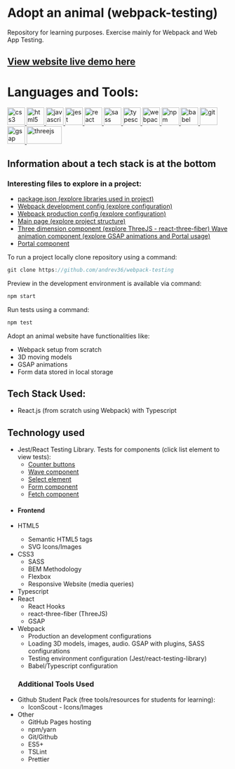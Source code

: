 # Adopt an animal (webpack-testing)

Repository for learning purposes. Exercise mainly for
Webpack and Web App Testing.

## [View website live demo here](https://andrev36.github.io/webpack-testing/)

<h1 align="left">Languages and Tools:</h1>
<p align="left">
 <a href="https://www.w3schools.com/css/" target="_blank"> <img src="https://devicons.github.io/devicon/devicon.git/icons/css3/css3-original-wordmark.svg" alt="css3" width="40" height="40"/> </a>
 <a href="https://www.w3.org/html/" target="_blank"> <img src="https://devicons.github.io/devicon/devicon.git/icons/html5/html5-original-wordmark.svg" alt="html5" width="40" height="40"/> </a>
 <a href="https://developer.mozilla.org/en-US/docs/Web/JavaScript" target="_blank"> <img src="https://devicons.github.io/devicon/devicon.git/icons/javascript/javascript-original.svg" alt="javascript" width="40" height="40"/> </a>
 <a href="https://jestjs.io" target="_blank"> <img src="https://www.vectorlogo.zone/logos/jestjsio/jestjsio-icon.svg" alt="jest" width="40" height="40"/> </a>
 <a href="https://reactjs.org/" target="_blank"> <img src="https://devicons.github.io/devicon/devicon.git/icons/react/react-original-wordmark.svg" alt="react" width="40" height="40"/> </a>
 <a href="https://sass-lang.com" target="_blank"> <img src="https://devicons.github.io/devicon/devicon.git/icons/sass/sass-original.svg" alt="sass" width="40" height="40"/> </a>
 <a href="https://www.typescriptlang.org/" target="_blank"> <img src="https://devicons.github.io/devicon/devicon.git/icons/typescript/typescript-original.svg" alt="typescript" width="40" height="40"/> </a>
 <a href="https://webpack.js.org" target="_blank"> <img src="https://devicons.github.io/devicon/devicon.git/icons/webpack/webpack-original.svg" alt="webpack" width="40" height="40"/> </a>
 <a href="https://www.npmjs.com/" target="_blank"> <img src="https://devicons.github.io/devicon/devicon.git/icons/npm/npm-original-wordmark.svg" alt="npm" width="40" height="40"/> </a>
 <a href="https://babeljs.io/" target="_blank"> <img src="https://devicons.github.io/devicon/devicon.git/icons/babel/babel-original.svg" alt="babel" width="40" height="40"/> </a>
 <a href="https://git-scm.com/" target="_blank"> <img src="https://www.vectorlogo.zone/logos/git-scm/git-scm-icon.svg" alt="git" width="40" height="40"/> </a>
 <a href="https://greensock.com/gsap/" target="_blank"> <img src="https://richcontentdesign.com/wp-content/uploads/2019/10/greensock@2x.png" alt="gsap" width="40" height="40"/> </a>
 <a href="https://threejs.org/" target="_blank"> <img src="https://miro.medium.com/max/724/1*aDcnXab1QC_5KF8JUxDEYA.png" alt="threejs" width="80" height="40"/> </a>
</p>

## Information about a tech stack is at the bottom

### Interesting files to explore in a project:

- [package.json (explore libraries used in project)](https://github.com/andrev36/webpack-testing/blob/master/package.json)
- [Webpack development config (explore configuration)](https://github.com/andrev36/webpack-testing/blob/master/webpack.config.dev.js)
- [Webpack production config (explore configuration)](https://github.com/andrev36/webpack-testing/blob/master/webpack.config.js)
- [Main page (explore project structure)](https://github.com/andrev36/webpack-testing/blob/master/src/MainPage.tsx)
- [Three dimension component (explore ThreeJS - react-three-fiber) ](https://github.com/andrev36/webpack-testing/blob/master/src/components/ThreeDimensionComponent/ThreeDimensionComponent.tsx)
  [Wave animation component (explore GSAP animations and Portal usage)](https://github.com/andrev36/webpack-testing/blob/master/src/components/RewardComponent/RewardComponent.tsx)
- [Portal component](https://github.com/andrev36/webpack-testing/blob/master/src/components/RewardComponent/Portal.tsx)

To run a project locally clone repository using a command:

```js
git clone https://github.com/andrev36/webpack-testing
```

Preview in the development environment is available via command:

```js
npm start
```

Run tests using a command:

```js
npm test
```

<section
  style={{
    fontSize: '1.2rem',
    marginBottom: '1.2em',
    lineHeight: '1.5',
  }}
>
  <p style={{ fontSize: '1.2rem', marginBottom: '1.2em' }}>
    Adopt an animal website have functionalities like:
    <ul>
      <li>Webpack setup from scratch</li>
      <li>3D moving models</li>
      <li>GSAP animations</li>
      <li>Form data stored in local storage</li>
    </ul>
  </p>
  <h1>Tech Stack Used:</h1>
  <ul>
    <li>
      React.js (from scratch using Webpack) with Typescript
    </li>
  </ul>
  <h1>Technology used</h1>
  <ul>
  <li>
        Jest/React Testing Library. Tests for components (click list element to view tests):
        <ul>
          <li><a href='https://github.com/andrev36/webpack-testing/blob/master/src/components/CounterComponent/Counter.test.tsx'>Counter buttons</a></li>
          <li><a href='https://github.com/andrev36/webpack-testing/blob/master/src/components/RewardComponent/RewardComponent.test.tsx'>Wave component</a></li>
          <li><a href='https://github.com/andrev36/webpack-testing/blob/master/src/components/SelectComponent/SelectElement.test.tsx'>Select element</a></li>
          <li><a href='https://github.com/andrev36/webpack-testing/blob/master/src/components/FormComponent/FormComponent.test.tsx'>Form component</a></li>
          <li><a href='https://github.com/andrev36/webpack-testing/blob/master/src/components/FetchComponent/FetchComponent.test.tsx'>Fetch component</a></li>
        </ul>
      </li>
    <li>
      <h4>Frontend</h4>
      <li>HTML5</li>
      <ul>
        <li>Semantic HTML5 tags</li>
        <li>SVG Icons/Images</li>
      </ul>
      <li>
        CSS3
        <ul>
          <li>SASS</li>
          <li>BEM Methodology</li>
          <li>Flexbox</li>
          <li>Responsive Website (media queries)</li>
        </ul>
      </li>
      <li>Typescript</li>
      <li>
        React
        <ul>
          <li>React Hooks</li>
          <li>react-three-fiber (ThreeJS)</li>
          <li>GSAP</li>
        </ul>
      </li>
      <li>
        Webpack
        <ul>
          <li>Production an development configurations</li>
          <li>
            Loading 3D models, images, audio. GSAP with plugins,
            SASS configurations
          </li>
          <li>
            Testing environment configuration
            (Jest/react-testing-library)
          </li>
          <li>Babel/Typescript configuration</li>
        </ul>
      </li>
    </li>
  </ul>
  <ul>
    <h3>Additional Tools Used</h3>
    <li>
      Github Student Pack (free tools/resources for students for
      learning):
      <ul>
        <li>IconScout - Icons/Images</li>
      </ul>
    </li>
    <li>
      Other
      <ul>
        <li>GitHub Pages hosting</li>
        <li>npm/yarn</li>
        <li>Git/Github</li>
        <li>ES5+</li>
        <li>TSLint</li>
        <li>Prettier</li>
      </ul>
    </li>
  </ul>
</section>

